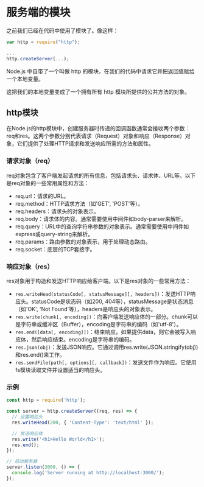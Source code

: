 # 服务端的模块

之前我们已经在代码中使用了模块了。像这样：

```js
var http = require("http");

...
http.createServer(...);
```

Node.js 中自带了一个叫做 http 的模块，在我们的代码中请求它并把返回值赋给一个本地变量。

这把我们的本地变量变成了一个拥有所有 http 模块所提供的公共方法的对象。

## http模块

在Node.js的http模块中，创建服务器时传递的回调函数通常会接收两个参数：req和res。这两个参数分别代表请求（Request）对象和响应（Response）对象，它们提供了处理HTTP请求和发送响应所需的方法和属性。

### 请求对象（req）

req对象包含了客户端发起请求的所有信息，包括请求头、请求体、URL等。以下是req对象的一些常用属性和方法：

* req.url：请求的URL。
* req.method：HTTP请求方法（如'GET', 'POST'等）。
* req.headers：请求头的对象表示。
* req.body：请求体的内容。通常需要使用中间件如body-parser来解析。
* req.query：URL中的查询字符串参数的对象表示。通常需要使用中间件如express或query-string来解析。
* req.params：路由参数的对象表示，用于处理动态路由。
* req.socket：底层的TCP套接字。

### 响应对象（res）

res对象用于构造和发送HTTP响应给客户端。以下是res对象的一些常用方法：

* `res.writeHead(statusCode[, statusMessage][, headers])`：发送HTTP响应头。statusCode是状态码（如200, 404等），statusMessage是状态消息（如'OK', 'Not Found'等），headers是响应头的对象表示。
* `res.write(chunk[, encoding])`：向客户端发送响应体的一部分。chunk可以是字符串或缓冲区（Buffer），encoding是字符串的编码（如'utf-8'）。
* `res.end([data[, encoding]])`：结束响应。如果提供data，则它会被写入响应体，然后响应结束。encoding是字符串的编码。
* `res.json(obj)`：发送JSON响应。它通过调用res.write(JSON.stringify(obj))和res.end()来工作。
* `res.sendFile(path[, options][, callback])`：发送文件作为响应。它使用fs模块读取文件并设置适当的响应头。

### 示例

```js
const http = require('http');

const server = http.createServer((req, res) => {
  // 设置响应头
  res.writeHead(200, { 'Content-Type': 'text/html' });

  // 发送响应体
  res.write('<h1>Hello World</h1>');
  res.end();
});

// 启动服务器
server.listen(3000, () => {
  console.log('Server running at http://localhost:3000/');
});
```
